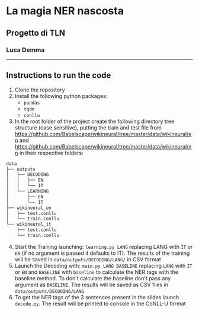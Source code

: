 # La magia NER nascosta
## Progetto di TLN
### Luca Demma
--- 
## Instructions to run the code
1. Clone the repository
2. Install the following python packages:
	- `pandas` 
	- `tqdm` 
	- `conllu`
3. In the root folder of the project create the following directory tree structure (case sensitive), putting the train and test file from https://github.com/Babelscape/wikineural/tree/master/data/wikineural/en and https://github.com/Babelscape/wikineural/tree/master/data/wikineural/en in their respective folders:
```bash
data
├── outputs
│   ├── DECODING
│   │   ├── EN
│   │   └── IT
│   └── LEARNING
│       ├── EN
│       └── IT
├── wikineural_en
│   ├── test.conllu
│   └── train.conllu
└── wikineural_it
    ├── test.conllu
    └── train.conllu

```
4. Start the Training launching: ```learning.py LANG``` replacing LANG with `IT` or `EN` (if no argument is passed it defaults to IT). The results of the training will be saved in `data/outputs/DECODING/LANG/` in CSV format
5. Launch the Decoding with: ```main.py LANG BASELINE``` replacing `LANG` with `IT` or `EN` and `BASELINE` with `baseline` to calculate the NER tags with the baseline method. To don't calculate the baseline don't pass any argument as `BASELINE`. The results will be saved as CSV files in `data/outputs/DECODING/LANG`
6. To get the NER tags of the 3 sentences present in the slides launch ```decode.py```. The result will be printed to console in the CoNLL-U format